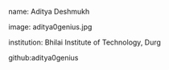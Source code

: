 name: Aditya Deshmukh

image: aditya0genius.jpg

institution: Bhilai Institute of Technology, Durg

github:aditya0genius
